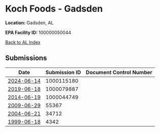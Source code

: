 # Koch Foods - Gadsden

**Location:** Gadsden, AL

**EPA Facility ID:** 100000050044

[Back to AL Index](../../index.md)

## Submissions

| Date | Submission ID | Document Control Number |
|------|--------------|-------------------------|
| [2024-06-14](submissions/1000115180.md) | 1000115180 |  |
| [2019-06-18](submissions/1000079887.md) | 1000079887 |  |
| [2014-06-19](submissions/1000044749.md) | 1000044749 |  |
| [2009-06-29](submissions/55367.md) | 55367 |  |
| [2004-06-21](submissions/34712.md) | 34712 |  |
| [1999-06-18](submissions/4342.md) | 4342 |  |
